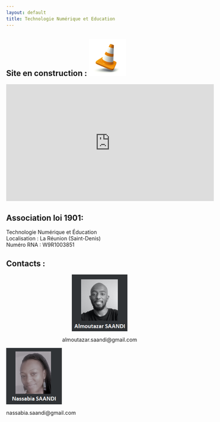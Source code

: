```yaml
---
layout: default
title: Technologie Numérique et Education
---
```


## Site en construction : <img src="local/images/plot.jpg" width="100">

<iframe width="560" height="315" src="https://www.youtube.com/embed/NYQ_1Bn3K4M" frameborder="0" allow="accelerometer; autoplay; encrypted-media; gyroscope; picture-in-picture" allowfullscreen></iframe>

## Association loi 1901:

Technologie Numérique et Éducation <br>
Localisation : La Réunion (Saint-Denis) <br>
Numéro RNA : W9R1003851 <br>

## Contacts :

<div class="row">
  <div align="center" class="column">
    <img align="center" src="local/images/al.png" width="150">
    <p>almoutazar.saandi@gmail.com</p>
  </div>
  <div class="column">
    <img align="center" src="local/images/na.png" width="150">
    <p>nassabia.saandi@gmail.com</p>
  </div>
</div>

